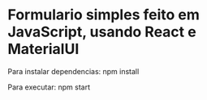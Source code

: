 # Formulario simples feito em JavaScript, usando React e MaterialUI

Para instalar dependencias: npm install

Para executar: npm start